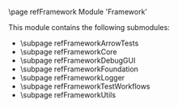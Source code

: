 \page refFramework Module 'Framework'

This module contains the following submodules:

- \subpage refFrameworkArrowTests
- \subpage refFrameworkCore
- \subpage refFrameworkDebugGUI
- \subpage refFrameworkFoundation
- \subpage refFrameworkLogger
- \subpage refFrameworkTestWorkflows
- \subpage refFrameworkUtils
